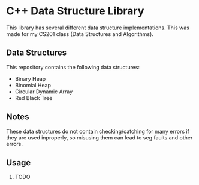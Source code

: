 # C++ Data Structure Library
This library has several different data structure implementations. This was made for my CS201 class (Data Structures and Algorithms).

## Data Structures
This repository contains the following data structures:
- Binary Heap
- Binomial Heap
- Circular Dynamic Array
- Red Black Tree

## Notes
These data structures do not contain checking/catching for many errors if they are used inproperly, so misusing them can lead to seg faults and other errors.

## Usage
1. TODO
